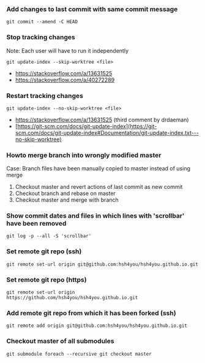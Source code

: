 ### Add changes to last commit with same commit message
    
    git commit --amend -C HEAD
    
### Stop tracking changes
Note: Each user will have to run it independently

    git update-index --skip-worktree <file>
    
- https://stackoverflow.com/a/13631525
- https://stackoverflow.com/a/40272289

### Restart tracking changes

    git update-index --no-skip-worktree <file>   

- https://stackoverflow.com/a/13631525 (third comment by drdaeman)
- [https://git-scm.com/docs/git-update-index](https://git-scm.com/docs/git-update-index#Documentation/git-update-index.txt---no-skip-worktree)
    
### Howto merge branch into wrongly modified master
Case: Branch files have been manually copied to master instead of using merge
1. Checkout master and revert actions of last commit as new commit
1. Checkout branch and rebase on master
1. Checkout master and merge with branch


### Show commit dates and files in which lines with 'scrollbar' have been removed

    git log -p --all -S 'scrollbar'

### Set remote git repo (ssh)
  
    git remote set-url origin git@github.com:hsh4you/hsh4you.github.io.git

### Set remote git repo (https)
  
    git remote set-url origin https://github.com/hsh4you/hsh4you.github.io.git

### Add remote git repo from which it has been forked (ssh)
  
    git remote add origin git@github.com:hsh4you/hsh4you.github.io.git

### Checkout master of all submodules
  
    git submodule foreach --recursive git checkout master
